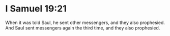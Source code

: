 # I Samuel 19:21

When it was told Saul, he sent other messengers, and they also prophesied. And Saul sent messengers again the third time, and they also prophesied.
